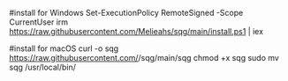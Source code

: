 #install for Windows 
Set-ExecutionPolicy RemoteSigned -Scope CurrentUser
irm https://raw.githubusercontent.com/Melieahs/sqg/main/install.ps1 | iex

#install for macOS
curl -o sqg https://raw.githubusercontent.com/<your-username>/sqg/main/sqg
chmod +x sqg
sudo mv sqg /usr/local/bin/


